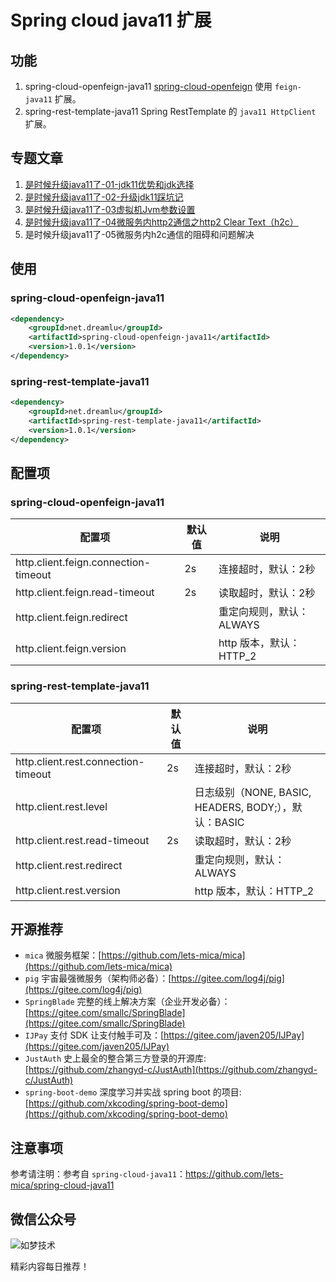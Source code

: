 # Spring cloud java11 扩展

## 功能
1. spring-cloud-openfeign-java11 [spring-cloud-openfeign](https://github.com/spring-cloud/spring-cloud-openfeign) 使用 `feign-java11` 扩展。
2. spring-rest-template-java11 Spring RestTemplate 的 `java11 HttpClient` 扩展。

## 专题文章
1. [是时候升级java11了-01-jdk11优势和jdk选择](https://juejin.im/post/5e4df461e51d4526cd1de49a)
2. [是时候升级java11了-02-升级jdk11踩坑记](https://juejin.im/post/5e511a3af265da574b790e87)
3. [是时候升级java11了-03虚拟机Jvm参数设置](https://juejin.im/post/5e572e226fb9a07cd00d8446)
4. [是时候升级java11了-04微服务内http2通信之http2 Clear Text（h2c）](https://juejin.im/post/5e64540ef265da5735505f6e)
5. 是时候升级java11了-05微服务内h2c通信的阻碍和问题解决

## 使用
### spring-cloud-openfeign-java11
```xml
<dependency>
    <groupId>net.dreamlu</groupId>
    <artifactId>spring-cloud-openfeign-java11</artifactId>
    <version>1.0.1</version>
</dependency>
```

### spring-rest-template-java11
```xml
<dependency>
    <groupId>net.dreamlu</groupId>
    <artifactId>spring-rest-template-java11</artifactId>
    <version>1.0.1</version>
</dependency>
```

## 配置项
### spring-cloud-openfeign-java11
| 配置项 | 默认值 | 说明 |
| ----- | ------ | ------ |
| http.client.feign.connection-timeout | 2s | 连接超时，默认：2秒 |
| http.client.feign.read-timeout | 2s | 读取超时，默认：2秒 |
| http.client.feign.redirect |  | 重定向规则，默认：ALWAYS |
| http.client.feign.version |  | http 版本，默认：HTTP_2 |

### spring-rest-template-java11
| 配置项 | 默认值 | 说明 |
| ----- | ------ | ------ |
| http.client.rest.connection-timeout | 2s | 连接超时，默认：2秒 |
| http.client.rest.level |  | 日志级别（NONE, BASIC, HEADERS, BODY;），默认：BASIC |
| http.client.rest.read-timeout | 2s | 读取超时，默认：2秒 |
| http.client.rest.redirect |  | 重定向规则，默认：ALWAYS |
| http.client.rest.version |  | http 版本，默认：HTTP_2 |

## 开源推荐
- `mica` 微服务框架：[https://github.com/lets-mica/mica](https://github.com/lets-mica/mica)
- `pig` 宇宙最强微服务（架构师必备）：[https://gitee.com/log4j/pig](https://gitee.com/log4j/pig)
- `SpringBlade` 完整的线上解决方案（企业开发必备）：[https://gitee.com/smallc/SpringBlade](https://gitee.com/smallc/SpringBlade)
- `IJPay` 支付 SDK 让支付触手可及：[https://gitee.com/javen205/IJPay](https://gitee.com/javen205/IJPay)
- `JustAuth` 史上最全的整合第三方登录的开源库: [https://github.com/zhangyd-c/JustAuth](https://github.com/zhangyd-c/JustAuth)
- `spring-boot-demo` 深度学习并实战 spring boot 的项目: [https://github.com/xkcoding/spring-boot-demo](https://github.com/xkcoding/spring-boot-demo)

## 注意事项
参考请注明：参考自 `spring-cloud-java11`：https://github.com/lets-mica/spring-cloud-java11

## 微信公众号

![如梦技术](docs/img/dreamlu-weixin.jpg)

精彩内容每日推荐！